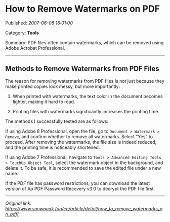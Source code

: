# How to Remove Watermarks on PDF

Published: *2007-06-08 16:01:00*

Category: __Tools__

Summary: PDF files often contain watermarks, which can be removed using Adobe Acrobat Professional.

---------

## Methods to Remove Watermarks from PDF Files

The reason for removing watermarks from PDF files is not just because they make printed copies look messy, but more importantly:

1. When printed with watermarks, the text color in the document becomes lighter, making it hard to read.

2. Printing files with watermarks significantly increases the printing time.

The methods I successfully tested are as follows:

If using Adobe 8 Professional, open the file, go to `Document > Watermark > Remove`, and confirm whether to remove all watermarks. Select "Yes" to proceed. After removing the watermarks, the file size is indeed reduced, and the printing time is noticeably shortened.

If using Adobe 7 Professional, navigate to `Tools > Advanced Editing Tools > TouchUp Object Tool`, select the watermark object in the background, and delete it. To be safe, it is recommended to save the edited file under a new name.

If the PDF file has password restrictions, you can download the latest version of Ap PDF Password Recovery v3.0 to decrypt the PDF file first.

---
*Original link: https://www.snowpeak.fun/cn/article/detail/how_to_remove_watermarks_on_pdf/*

